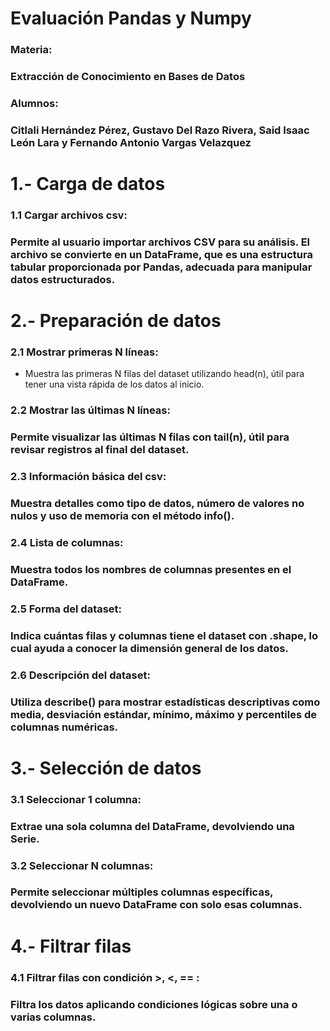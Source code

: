 # Evaluación Pandas y Numpy
### Materia: 
### Extracción de Conocimiento en Bases de Datos
### Alumnos: 
### Citlali Hernández Pérez, Gustavo Del Razo Rivera, Said Isaac León Lara y Fernando Antonio Vargas Velazquez

# 1.- Carga de datos
### 1.1 Cargar archivos csv:
### Permite al usuario importar archivos CSV para su análisis. El archivo se convierte en un DataFrame, que es una estructura tabular proporcionada por Pandas, adecuada para manipular datos estructurados.

# 2.- Preparación de datos
### 2.1 Mostrar primeras N líneas:
* Muestra las primeras N filas del dataset utilizando head(n), útil para tener una vista rápida de los datos al inicio.
### 2.2 Mostrar las últimas N líneas:
### Permite visualizar las últimas N filas con tail(n), útil para revisar registros al final del dataset.
### 2.3 Información básica del csv:
### Muestra detalles como tipo de datos, número de valores no nulos y uso de memoria con el método info().
### 2.4 Lista de columnas:
### Muestra todos los nombres de columnas presentes en el DataFrame.
### 2.5 Forma del dataset:
### Indica cuántas filas y columnas tiene el dataset con .shape, lo cual ayuda a conocer la dimensión general de los datos.
### 2.6 Descripción del dataset:
### Utiliza describe() para mostrar estadísticas descriptivas como media, desviación estándar, mínimo, máximo y percentiles de columnas numéricas.

# 3.- Selección de datos
### 3.1 Seleccionar 1 columna:
### Extrae una sola columna del DataFrame, devolviendo una Serie.
### 3.2 Seleccionar N columnas:
### Permite seleccionar múltiples columnas específicas, devolviendo un nuevo DataFrame con solo esas columnas.

# 4.- Filtrar filas
### 4.1 Filtrar filas con condición >, <, == :
### Filtra los datos aplicando condiciones lógicas sobre una o varias columnas.
